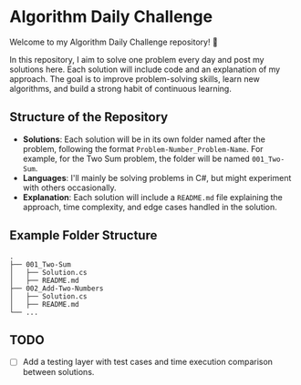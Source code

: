 # Algorithm Daily Challenge

Welcome to my Algorithm Daily Challenge repository! 🚀

In this repository, I aim to solve one problem every day and post my solutions here. Each solution will include code and an explanation of my approach. The goal is to improve problem-solving skills, learn new algorithms, and build a strong habit of continuous learning.

## Structure of the Repository

- **Solutions**: Each solution will be in its own folder named after the problem, following the format `Problem-Number_Problem-Name`. For example, for the Two Sum problem, the folder will be named `001_Two-Sum`.
- **Languages**: I'll mainly be solving problems in C#, but might experiment with others occasionally.
- **Explanation**: Each solution will include a `README.md` file explaining the approach, time complexity, and edge cases handled in the solution.

## Example Folder Structure

```text
.
├── 001_Two-Sum
│   ├── Solution.cs
│   ├── README.md
├── 002_Add-Two-Numbers
│   ├── Solution.cs
│   ├── README.md
└── ...
```

## TODO
- [ ] Add a testing layer with test cases and time execution comparison between solutions.
